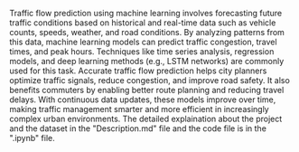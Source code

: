 Traffic flow prediction using machine learning involves forecasting future traffic conditions based on historical and real-time data such as vehicle counts, speeds, weather, and road conditions. By analyzing patterns from this data, machine learning models can predict traffic congestion, travel times, and peak hours. Techniques like time series analysis, regression models, and deep learning methods (e.g., LSTM networks) are commonly used for this task. Accurate traffic flow prediction helps city planners optimize traffic signals, reduce congestion, and improve road safety. It also benefits commuters by enabling better route planning and reducing travel delays. With continuous data updates, these models improve over time, making traffic management smarter and more efficient in increasingly complex urban environments.
The detailed explaination about the project and the dataset in the "Description.md" file and the code file is in the ".ipynb" file.
